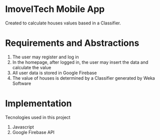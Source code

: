 # ImovelTech Mobile App

Created to calculate houses values based in a Classifier.

# Requirements and Abstractions

1. The user may register and log in
2. In the homepage, after logged in, the user may insert the data and calculate the value
3. All user data is stored in Google Firebase
4. The value of houses is determined by a Classifier generated by Weka Software

# Implementation

Tecnologies used in this project

1. Javascript
2. Google Firebase API
